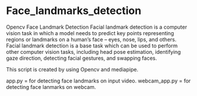 # Face_landmarks_detection
Opencv Face Landmark Detection 
Facial landmark detection is a computer vision task in which a model needs to predict key points representing regions or landmarks on a human’s face – eyes, nose, lips, and others. Facial landmark detection is a base task which can be used to perform other computer vision tasks, including head pose estimation, identifying gaze direction, detecting facial gestures, and swapping faces.

This script is created by using Opencv and mediapipe.

app.py = for detecting face landmarks on input video.
webcam_app.py = for detecting face lanmarks on webcam.
